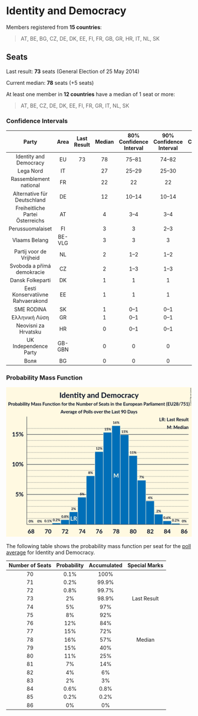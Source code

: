 # Identity and Democracy

Members registered from **15 countries**:

> AT, BE, BG, CZ, DE, DK, EE, FI, FR, GB, GR, HR, IT, NL, SK

## Seats

Last result: **73** seats (General Election of 25 May 2014)

Current median: **78** seats (+5 seats)

At least one member in **12 countries** have a median of 1 seat or more:

> AT, BE, CZ, DE, DK, EE, FI, FR, GR, IT, NL, SK

### Confidence Intervals

| Party | Area | Last Result | Median | 80% Confidence Interval | 90% Confidence Interval | 95% Confidence Interval | 99% Confidence Interval |
|:-----:|:----:|:-----------:|:------:|:-----------------------:|:-----------------------:|:-----------------------:|:-----------------------:|
| Identity and Democracy | EU | 73 | 78 | 75–81 | 74–82 | 73–83 | 72–84 |
| Lega Nord | IT | | 27 | 25–29 | 25–30 | 24–30 | 23–31 |
| Rassemblement national | FR | | 22 | 22 | 22 | 22 | 22 |
| Alternative für Deutschland | DE | | 12 | 10–14 | 10–14 | 10–14 | 9–15 |
| Freiheitliche Partei Österreichs | AT | | 4 | 3–4 | 3–4 | 3–4 | 3–5 |
| Perussuomalaiset | FI | | 3 | 3 | 2–3 | 2–3 | 2–4 |
| Vlaams Belang | BE-VLG | | 3 | 3 | 3 | 3 | 3 |
| Partij voor de Vrijheid | NL | | 2 | 1–2 | 1–2 | 1–2 | 1–3 |
| Svoboda a přímá demokracie | CZ | | 2 | 1–3 | 1–3 | 1–3 | 0–3 |
| Dansk Folkeparti | DK | | 1 | 1 | 1 | 1 | 1 |
| Eesti Konservatiivne Rahvaerakond | EE | | 1 | 1 | 1 | 1 | 0–2 |
| SME RODINA | SK | | 1 | 0–1 | 0–1 | 0–1 | 0–1 |
| Ελληνική Λύση | GR | | 1 | 0–1 | 0–1 | 0–1 | 0–1 |
| Neovisni za Hrvatsku | HR | | 0 | 0–1 | 0–1 | 0–1 | 0–1 |
| UK Independence Party | GB-GBN | | 0 | 0 | 0 | 0 | 0 |
| Воля | BG | | 0 | 0 | 0 | 0 | 0 |

### Probability Mass Function

![Graph with seats probability mass function not yet produced](average-2019-06-30-seats-pmf-identityanddemocracy.png "Seats Probability Mass Function")

The following table shows the probability mass function per seat for the [poll average](average-2019-06-30.html) for Identity and Democracy.

| Number of Seats | Probability | Accumulated | Special Marks |
|:---------------:|:-----------:|:-----------:|:-------------:|
| 70 | 0.1% | 100% |  |
| 71 | 0.2% | 99.9% |  |
| 72 | 0.8% | 99.7% |  |
| 73 | 2% | 98.9% | Last Result |
| 74 | 5% | 97% |  |
| 75 | 8% | 92% |  |
| 76 | 12% | 84% |  |
| 77 | 15% | 72% |  |
| 78 | 16% | 57% | Median |
| 79 | 15% | 40% |  |
| 80 | 11% | 25% |  |
| 81 | 7% | 14% |  |
| 82 | 4% | 6% |  |
| 83 | 2% | 3% |  |
| 84 | 0.6% | 0.8% |  |
| 85 | 0.2% | 0.2% |  |
| 86 | 0% | 0% |  |


